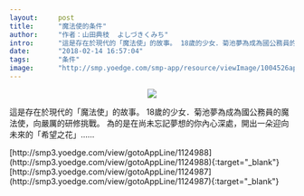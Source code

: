 ```yaml
---
layout:     post
title:      "魔法使的条件"
author:     "作者：山田典枝  よしづきくみち"
intro:      "這是存在於現代的「魔法使」的故事。 18歲的少女．菊池夢為成為國公務員的魔法使，向嚴厲的研修挑戰。 為的是在尚未忘記夢想的你內心深處，開出一朵迎向未來的「希望之花」……"
date:       "2018-02-14 16:57:04"
tags:       "条件"
image:      "http://smp.yoedge.com/smp-app/resource/viewImage/1004526appline.png"
---
```

<div style="text-align: center">
<p><img src="http://smp.yoedge.com/smp-app/resource/viewImage/1004526appline.png"/></p>
</div>
<p class="post-meta">
<span>這是存在於現代的「魔法使」的故事。 18歲的少女．菊池夢為成為國公務員的魔法使，向嚴厲的研修挑戰。 為的是在尚未忘記夢想的你內心深處，開出一朵迎向未來的「希望之花」……</span>
</p>
[http://smp3.yoedge.com/view/gotoAppLine/1124988](http://smp3.yoedge.com/view/gotoAppLine/1124988){:target="_blank"}
[http://smp3.yoedge.com/view/gotoAppLine/1124987](http://smp3.yoedge.com/view/gotoAppLine/1124987){:target="_blank"}


